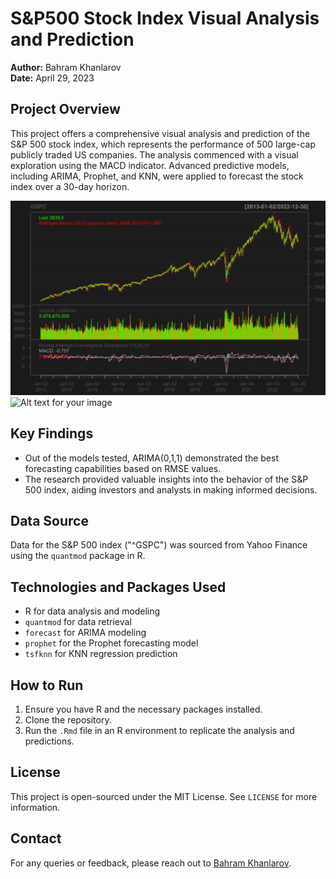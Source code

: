 
# S&P500 Stock Index Visual Analysis and Prediction

**Author:** Bahram Khanlarov  
**Date:** April 29, 2023


## Project Overview
This project offers a comprehensive visual analysis and prediction of the S&P 500 stock index, which represents the performance of 500 large-cap publicly traded US companies. The analysis commenced with a visual exploration using the MACD indicator. Advanced predictive models, including ARIMA, Prophet, and KNN, were applied to forecast the stock index over a 30-day horizon.

![Visualization from MACD](000016.png)
![Alt text for your image](URL_to_your_image)

## Key Findings
- Out of the models tested, ARIMA(0,1,1) demonstrated the best forecasting capabilities based on RMSE values.
- The research provided valuable insights into the behavior of the S&P 500 index, aiding investors and analysts in making informed decisions.

## Data Source
Data for the S&P 500 index ("^GSPC") was sourced from Yahoo Finance using the `quantmod` package in R.

## Technologies and Packages Used
- R for data analysis and modeling
- `quantmod` for data retrieval
- `forecast` for ARIMA modeling
- `prophet` for the Prophet forecasting model
- `tsfknn` for KNN regression prediction

## How to Run
1. Ensure you have R and the necessary packages installed.
2. Clone the repository.
3. Run the `.Rmd` file in an R environment to replicate the analysis and predictions.

## License
This project is open-sourced under the MIT License. See `LICENSE` for more information.

## Contact
For any queries or feedback, please reach out to [Bahram Khanlarov](mailto:bahram.khanlarov@stud.hslu.ch).
